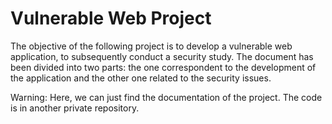 # Vulnerable Web Project

The   objective   of   the   following   project   is   to   develop   a   vulnerable   web   application, to subsequently conduct a security study. The document has been divided into two parts: the one correspondent to the development of the application and the other one related to the security issues.

Warning: Here, we can just find the documentation of the project. The code is in another private repository.
